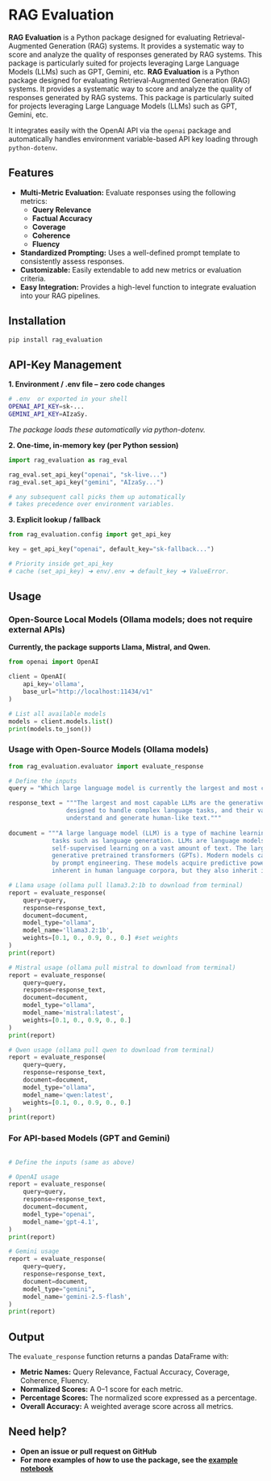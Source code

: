 # RAG Evaluation

**RAG Evaluation** is a Python package designed for evaluating Retrieval-Augmented Generation (RAG) systems. It provides a systematic way to score and analyze the quality of responses generated by RAG systems. This package is particularly suited for projects leveraging Large Language Models (LLMs) such as GPT, Gemini, etc.
**RAG Evaluation** is a Python package designed for evaluating Retrieval-Augmented Generation (RAG) systems. It provides a systematic way to score and analyze the quality of responses generated by RAG systems. This package is particularly suited for projects leveraging Large Language Models (LLMs) such as GPT, Gemini, etc.

It integrates easily with the OpenAI API via the `openai` package and automatically handles environment variable-based API key loading through `python-dotenv`.

## Features

- **Multi-Metric Evaluation:** Evaluate responses using the following metrics:
  - **Query Relevance**
  - **Factual Accuracy**
  - **Coverage**
  - **Coherence**
  - **Fluency**
- **Standardized Prompting:** Uses a well-defined prompt template to consistently assess responses.
- **Customizable:** Easily extendable to add new metrics or evaluation criteria.
- **Easy Integration:** Provides a high-level function to integrate evaluation into your RAG pipelines.

## Installation

```bash
pip install rag_evaluation
```

## API-Key Management
**1. Environment / .env file – zero code changes**

```bash
# .env  or exported in your shell
OPENAI_API_KEY=sk-...
GEMINI_API_KEY=AIzaSy.
```
*The package loads these automatically via python-dotenv.*

**2. One-time, in-memory key (per Python session)**

```python
import rag_evaluation as rag_eval

rag_eval.set_api_key("openai", "sk-live...")
rag_eval.set_api_key("gemini", "AIzaSy...")

# any subsequent call picks them up automatically
# takes precedence over environment variables.

```

**3. Explicit lookup / fallback**

```python
from rag_evaluation.config import get_api_key

key = get_api_key("openai", default_key="sk-fallback...")

# Priority inside get_api_key
# cache (set_api_key) ➜ env/.env ➜ default_key ➜ ValueError.

```


## Usage
### Open-Source Local Models (Ollama models; does not require external APIs)
**Currently, the package supports Llama, Mistral, and Qwen.**

```python
from openai import OpenAI

client = OpenAI(
    api_key='ollama',
    base_url="http://localhost:11434/v1"
)

# List all available models
models = client.models.list()
print(models.to_json())

```

### Usage with Open-Source Models (Ollama models)

```python
from rag_evaluation.evaluator import evaluate_response

# Define the inputs
query = "Which large language model is currently the largest and most capable?"

response_text = """The largest and most capable LLMs are the generative pretrained transformers (GPTs). These models are 
                designed to handle complex language tasks, and their vast number of parameters gives them the ability to 
                understand and generate human-like text."""
                 
document = """A large language model (LLM) is a type of machine learning model designed for natural language processing 
            tasks such as language generation. LLMs are language models with many parameters, and are trained with 
            self-supervised learning on a vast amount of text. The largest and most capable LLMs are 
            generative pretrained transformers (GPTs). Modern models can be fine-tuned for specific tasks or guided 
            by prompt engineering. These models acquire predictive power regarding syntax, semantics, and ontologies 
            inherent in human language corpora, but they also inherit inaccuracies and biases present in the data they are trained in."""

# Llama usage (ollama pull llama3.2:1b to download from terminal)
report = evaluate_response(
    query=query,
    response=response_text,
    document=document,
    model_type="ollama",
    model_name='llama3.2:1b',
    weights=[0.1, 0., 0.9, 0., 0.] #set weights
)
print(report)

# Mistral usage (ollama pull mistral to download from terminal)
report = evaluate_response(
    query=query,
    response=response_text,
    document=document,
    model_type="ollama",
    model_name='mistral:latest',
    weights=[0.1, 0., 0.9, 0., 0.]
)
print(report)

# Qwen usage (ollama pull qwen to download from terminal)
report = evaluate_response(
    query=query,
    response=response_text,
    document=document,
    model_type="ollama",
    model_name='qwen:latest',
    weights=[0.1, 0., 0.9, 0., 0.]
)
print(report)

```

### For API-based Models (GPT and Gemini)
```python

# Define the inputs (same as above)

# OpenAI usage 
report = evaluate_response(
    query=query,
    response=response_text,
    document=document,
    model_type="openai",
    model_name='gpt-4.1',
)
print(report)

# Gemini usage 
report = evaluate_response(
    query=query,
    response=response_text,
    document=document,
    model_type="gemini",
    model_name='gemini-2.5-flash',
)
print(report)

```

## Output

The `evaluate_response` function returns a pandas DataFrame with:
- **Metric Names:** Query Relevance, Factual Accuracy, Coverage, Coherence, Fluency.
- **Normalized Scores:** A 0–1 score for each metric.
- **Percentage Scores:** The normalized score expressed as a percentage.
- **Overall Accuracy:** A weighted average score across all metrics.

## Need help?
- **Open an issue or pull request on GitHub**  
- **For more examples of how to use the package, see the [example notebook](https://github.com/OlaAkindele/rag_evaluation/blob/main/rag_evaluation_notebook.ipynb)**
